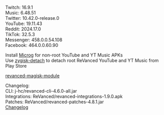 Twitch: 16.9.1  
Music: 6.48.51  
Twitter: 10.42.0-release.0  
YouTube: 19.11.43  
Reddit: 2024.17.0  
TikTok: 32.5.3  
Messenger: 458.0.0.54.108  
Facebook: 464.0.0.60.90  

Install [Microg](https://github.com/ReVanced/GmsCore/releases) for non-root YouTube and YT Music APKs  
Use [zygisk-detach](https://github.com/j-hc/zygisk-detach) to detach root ReVanced YouTube and YT Music from Play Store  

[revanced-magisk-module](https://github.com/j-hc/revanced-magisk-module)  

Changelog:  
CLI: j-hc/revanced-cli-4.6.0-all.jar  
Integrations: ReVanced/revanced-integrations-1.9.0.apk  
Patches: ReVanced/revanced-patches-4.8.1.jar  
[Changelog](https://github.com/ReVanced/revanced-patches/releases/tag/v4.8.1)  

